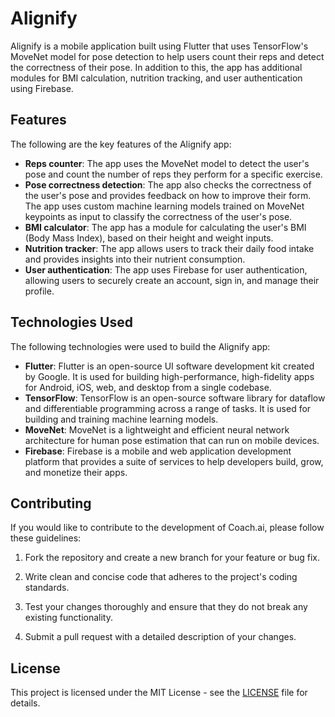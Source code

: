# Alignify

Alignify is a mobile application built using Flutter that uses TensorFlow's MoveNet model for pose detection to help users count their reps and detect the correctness of their pose. In addition to this, the app has additional modules for BMI calculation, nutrition tracking, and user authentication using Firebase.

## Features

The following are the key features of the Alignify app:

- **Reps counter**: The app uses the MoveNet model to detect the user's pose and count the number of reps they perform for a specific exercise.
- **Pose correctness detection**: The app also checks the correctness of the user's pose and provides feedback on how to improve their form. The app uses custom machine learning models trained on MoveNet keypoints as input to classify the correctness of the user's pose.
- **BMI calculator**: The app has a module for calculating the user's BMI (Body Mass Index), based on their height and weight inputs.
- **Nutrition tracker**: The app allows users to track their daily food intake and provides insights into their nutrient consumption.
- **User authentication**: The app uses Firebase for user authentication, allowing users to securely create an account, sign in, and manage their profile.

## Technologies Used

The following technologies were used to build the Alignify app:

- **Flutter**: Flutter is an open-source UI software development kit created by Google. It is used for building high-performance, high-fidelity apps for Android, iOS, web, and desktop from a single codebase.
- **TensorFlow**: TensorFlow is an open-source software library for dataflow and differentiable programming across a range of tasks. It is used for building and training machine learning models.
- **MoveNet**: MoveNet is a lightweight and efficient neural network architecture for human pose estimation that can run on mobile devices.
- **Firebase**: Firebase is a mobile and web application development platform that provides a suite of services to help developers build, grow, and monetize their apps.

## Contributing

If you would like to contribute to the development of Coach.ai, please follow these guidelines:

1. Fork the repository and create a new branch for your feature or bug fix.

2. Write clean and concise code that adheres to the project's coding standards.

3. Test your changes thoroughly and ensure that they do not break any existing functionality.

4. Submit a pull request with a detailed description of your changes.

## License

This project is licensed under the MIT License - see the [LICENSE](LICENSE) file for details.
